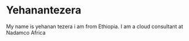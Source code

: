 # Yehanantezera
My name is yehanan tezera i am from Ethiopia. I am a cloud consultant at Nadamco Africa 
